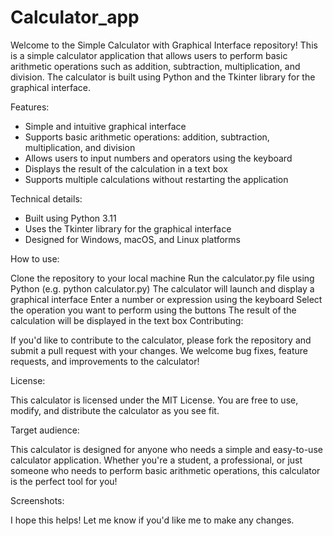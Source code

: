 # Calculator_app
Welcome to the Simple Calculator with Graphical Interface repository! This is a simple calculator application that allows users to perform basic arithmetic operations such as addition, subtraction, multiplication, and division. The calculator is built using Python and the Tkinter library for the graphical interface.

Features:

* Simple and intuitive graphical interface
* Supports basic arithmetic operations: addition, subtraction, multiplication, and division
* Allows users to input numbers and operators using the keyboard
* Displays the result of the calculation in a text box
* Supports multiple calculations without restarting the application

Technical details:

* Built using Python 3.11
* Uses the Tkinter library for the graphical interface
* Designed for Windows, macOS, and Linux platforms

How to use:

Clone the repository to your local machine
Run the calculator.py file using Python (e.g. python calculator.py)
The calculator will launch and display a graphical interface
Enter a number or expression using the keyboard
Select the operation you want to perform using the buttons
The result of the calculation will be displayed in the text box
Contributing:

If you'd like to contribute to the calculator, please fork the repository and submit a pull request with your changes. We welcome bug fixes, feature requests, and improvements to the calculator!

License:

This calculator is licensed under the MIT License. You are free to use, modify, and distribute the calculator as you see fit.

Target audience:

This calculator is designed for anyone who needs a simple and easy-to-use calculator application. Whether you're a student, a professional, or just someone who needs to perform basic arithmetic operations, this calculator is the perfect tool for you!

Screenshots:


I hope this helps! Let me know if you'd like me to make any changes.
